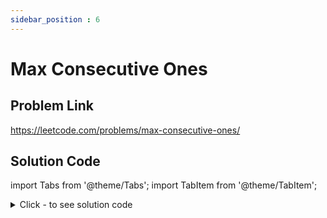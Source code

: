 ```yaml
---
sidebar_position : 6
---
```


# Max Consecutive Ones

## Problem Link
https://leetcode.com/problems/max-consecutive-ones/

## Solution Code

import Tabs from '@theme/Tabs';
import TabItem from '@theme/TabItem';

<details><summary>Click - to see solution code</summary>

<Tabs>
<TabItem value="cpp" label="C++">

```cpp
class Solution {
   public:
    int findMaxConsecutiveOnes(vector<int>& nums) {
        int ans = 0, cnt = 0;
        int n = nums.size();
        for (int i = 0; i < n; i++) {
            if (nums[i])
                cnt++;
            else {
                ans = max(ans, cnt);
                cnt = 0;
            }
        }
        ans = max(ans, cnt);
        return ans;
    }
};
```
</TabItem>
</Tabs>

</details>
